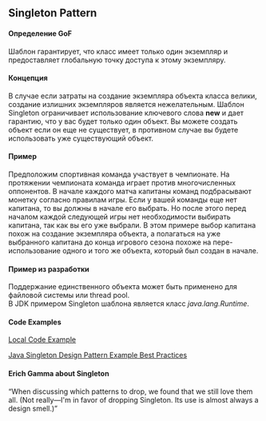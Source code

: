 ## Singleton Pattern

#### Определение GoF
Шаблон гарантирует, что класс имеет только один экземпляр и предоставляет глобальную точку доступа к этому экземпляру.

#### Концепция
В случае если затраты на создание экземпляра объекта класса велики, создание излишних экземпляров является нежелательным.
Шаблон Singleton ограничивает использование ключевого слова __new__ и дает гарантию, что у вас будет только один объект.
Вы можете создать объект если он еще не существует, в противном случае вы будете использовать уже существующий объект.

#### Пример
Предположим спортивная команда участвует в чемпионате. На протяжении чемпионата команда играет против многочисленных
оппонентов. В начале каждого матча капитаны команд подбрасывают монетку согласно правилам игры. Если у вашей команды
еще нет капитана, то вы должны в начале его выбрать. Но после этого перед началом каждой следующей игры нет необходимости
выбирать капитана, так как вы его уже выбрали. В этом примере выбор капитана похож на создание экземпляра объекта,
а полагаться на уже выбранного капитана до конца игрового сезона похоже на пере-использование одного и того же объекта, 
который был создан в начале.

#### Пример из разработки
Поддержание единственного объекта может быть применено для файловой системы или thread pool.  
В JDK примером Singleton шаблона является класс _java.lang.Runtime_.

#### Code Examples

[Local Code Example](../src/main/java/learn/dp/jdpexamples/c07singleton)

[Java Singleton Design Pattern Example Best Practices](https://www.journaldev.com/1377/java-singleton-design-pattern-best-practices-examples)

#### Erich Gamma about Singleton
“When discussing which patterns to drop, we found that we still love them
all. (Not really—I'm in favor of dropping Singleton. Its use is almost always
a design smell.)”

